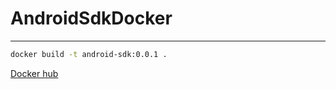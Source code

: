 # AndroidSdkDocker

---

```bash
docker build -t android-sdk:0.0.1 .
```

[Docker hub](https://hub.docker.com/r/leon215/android-sdk)